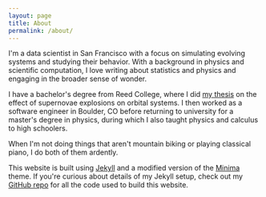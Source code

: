 ```yaml
---
layout: page
title: About
permalink: /about/
---
```


I'm a data scientist in San Francisco with a focus on simulating evolving systems and studying their behavior. With a background in physics and scientific computation, I love writing about statistics and physics and engaging in the broader sense of wonder.

I have a bachelor's degree from Reed College, where I did [my thesis](/assets/docs/deich_reed_thesis.pdf) on the effect of supernovae explosions on orbital systems. I then worked as a software engineer in Boulder, CO before returning to university for a master's degree in physics, during which I also taught physics and calculus to high schoolers.

When I'm not doing things that aren't mountain biking or playing classical piano, I do both of them ardently.

This website is built using [Jekyll](https://jekyllrb.com/) and a modified version of the [Minima](https://github.com/jekyll/minima) theme. If you're curious about details of my Jekyll setup, check out my [GitHub repo](https://github.com/adeich/adeich.github.io) for all the code used to build this website.
